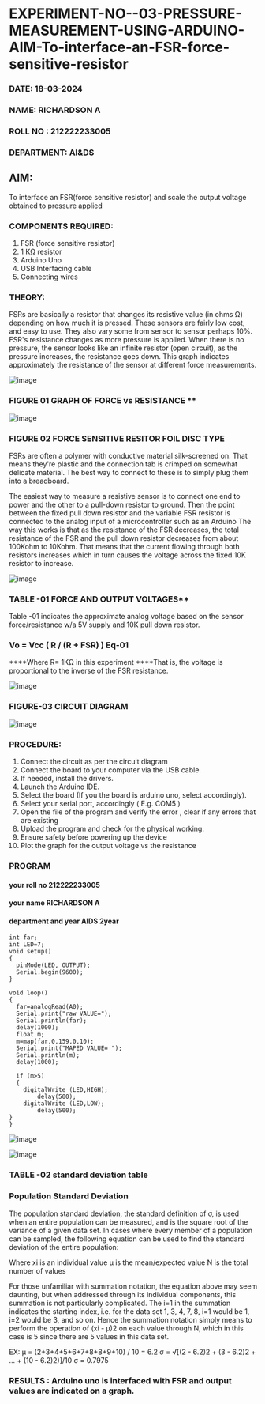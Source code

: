 # EXPERIMENT-NO--03-PRESSURE-MEASUREMENT-USING-ARDUINO-AIM-To-interface-an-FSR-force-sensitive-resistor
###  DATE: 18-03-2024
###  NAME: RICHARDSON A
###  ROLL NO : 212222233005
###  DEPARTMENT: AI&DS

## AIM: 
To interface an FSR(force sensitive resistor) and scale the output voltage obtained to pressure applied 
 
### COMPONENTS REQUIRED:
1.	FSR  (force sensitive resistor)
2.	1 KΩ resistor 
3.	Arduino Uno 
4.	USB Interfacing cable 
5.	Connecting wires 


### THEORY: 
FSRs are basically a resistor that changes its resistive value (in ohms Ω) depending on how much it is pressed. These sensors are fairly low cost, and easy to use. They also vary some from sensor to sensor perhaps 10%. FSR's resistance changes as more pressure is applied. When there is no pressure, the sensor looks like an infinite resistor (open circuit), as the pressure increases, the resistance goes down. This graph indicates approximately the resistance of the sensor at different force measurements.
 

![image](https://user-images.githubusercontent.com/36288975/163532939-d6888ae1-4068-4d83-86a7-fc4c32d5179e.png)

### FIGURE 01 GRAPH OF FORCE vs RESISTANCE **




![image](https://user-images.githubusercontent.com/36288975/163532957-82d57567-a1c3-48c5-8a87-7ea66d6fca49.png)




### FIGURE 02 FORCE SENSITIVE RESITOR FOIL DISC TYPE  

FSRs are often a polymer with conductive material silk-screened on. That means they're plastic and the connection tab is crimped on somewhat delicate material. The best way to connect to these is to simply plug them into a breadboard.

The easiest way to measure a resistive sensor is to connect one end to power and the other to a pull-down resistor to ground. Then the point between the fixed pull down resistor and the variable FSR resistor is connected to the analog input of a microcontroller such as an Arduino The way this works is that as the resistance of the FSR decreases, the total resistance of the FSR and the pull down resistor decreases from about 100Kohm to 10Kohm. That means that the current flowing through both resistors increases which in turn causes the voltage across the fixed 10K resistor to increase.

 ![image](https://user-images.githubusercontent.com/36288975/163532972-2b909551-12c9-485d-adb1-d1e988d557bd.png)

### TABLE -01 FORCE AND OUTPUT VOLTAGES**
	
  Table -01 indicates the approximate analog voltage based on the sensor force/resistance w/a 5V supply and 10K pull down resistor.

### Vo = Vcc ( R / (R + FSR) )								Eq-01

****Where R= 1KΩ in this experiment 
****That is, the voltage is proportional to the inverse of the FSR resistance.










![image](https://user-images.githubusercontent.com/36288975/163532979-a2a5cb5c-f495-442c-843e-bebb82737a35.png)



### FIGURE-03 CIRCUIT DIAGRAM
![image](https://github.com/Richard01072002/EXPERIMENT-NO--04-PRESSURE-MEASUREMENT-USING-ARDUINO-AIM-To-interface-an-FSR-force-sensitive-resist/assets/141472248/cde8f1ab-87c8-49e7-b947-c8a89f0747af)



### PROCEDURE:
1.	Connect the circuit as per the circuit diagram 
2.	Connect the board to your computer via the USB cable.
3.	If needed, install the drivers.
4.	Launch the Arduino IDE.
5.	Select the board (If you the board is arduino uno, select accordingly).
6.	Select your serial port, accordingly ( E.g. COM5 )
7.	Open the file of the program  and verify the error , clear if any errors that are existing 
8.	Upload the program and check for the physical working. 
9.	Ensure safety before powering up the device 
10.	Plot the graph for the output voltage vs the resistance 


### PROGRAM 
 #### your roll no 212222233005
 #### your name RICHARDSON A
 #### department and year AIDS 2year

```
int far;
int LED=7;
void setup()
{
  pinMode(LED, OUTPUT);
  Serial.begin(9600);
}

void loop()
{
  far=analogRead(A0);
  Serial.print("raw VALUE=");
  Serial.println(far);
  delay(1000);
  float m;
  m=map(far,0,159,0,10);
  Serial.print("MAPED VALUE= ");
  Serial.println(m);
  delay(1000);
  
  if (m>5)
  {
    digitalWrite (LED,HIGH);
    	delay(500);
    digitalWrite (LED,LOW);
    	delay(500);
}
}  
```
![image](https://github.com/Richard01072002/EXPERIMENT-NO--04-PRESSURE-MEASUREMENT-USING-ARDUINO-AIM-To-interface-an-FSR-force-sensitive-resist/assets/141472248/50af9a8c-899f-4092-ada3-232adf6c8bac)
 

![image](https://github.com/Richard01072002/EXPERIMENT-NO--04-PRESSURE-MEASUREMENT-USING-ARDUINO-AIM-To-interface-an-FSR-force-sensitive-resist/assets/141472248/49c0860e-3a94-4ee1-84b6-007fe0b54702)



### TABLE -02 standard deviation table 
### Population Standard Deviation
The population standard deviation, the standard definition of σ, is used when an entire population can be measured, and is the square root of the variance of a given data set. In cases where every member of a population can be sampled, the following equation can be used to find the standard deviation of the entire population:



Where
xi is an individual value
μ is the mean/expected value
N is the total number of values

For those unfamiliar with summation notation, the equation above may seem daunting, but when addressed through its individual components, this summation is not particularly complicated. The i=1 in the summation indicates the starting index, i.e. for the data set 1, 3, 4, 7, 8, i=1 would be 1, i=2 would be 3, and so on. Hence the summation notation simply means to perform the operation of (xi - μ)2 on each value through N, which in this case is 5 since there are 5 values in this data set.

EX: μ = (2+3+4+5+6+7+8+8+9+10) / 10 = 6.2
σ = √[(2 - 6.2)2 + (3 - 6.2)2 + ... + (10 - 6.2)2)]/10 σ = 0.7975















### RESULTS : Arduino uno is interfaced with FSR and output values are indicated on a graph.
